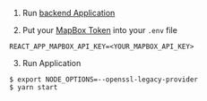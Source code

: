 1. Run [backend Application](https://github.com/regmarmcem/mapbox-api)

2. Put your [MapBox Token](https://account.mapbox.com/access-tokens/) into your `.env` file

```
REACT_APP_MAPBOX_API_KEY=<YOUR_MAPBOX_API_KEY>
```

3. Run Application

```
$ export NODE_OPTIONS=--openssl-legacy-provider
$ yarn start
```